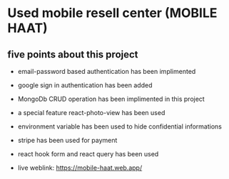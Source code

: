 # Used mobile resell center (MOBILE HAAT)

## five points about this project

* email-password based authentication has been implimented
* google sign in authentication has been added
* MongoDb CRUD operation has been implimented in this project
* a special feature react-photo-view has been used
* environment variable has been used to hide confidential informations 
* stripe has been used for payment
* react hook form and react query has been used

* live weblink: https://mobile-haat.web.app/ 
